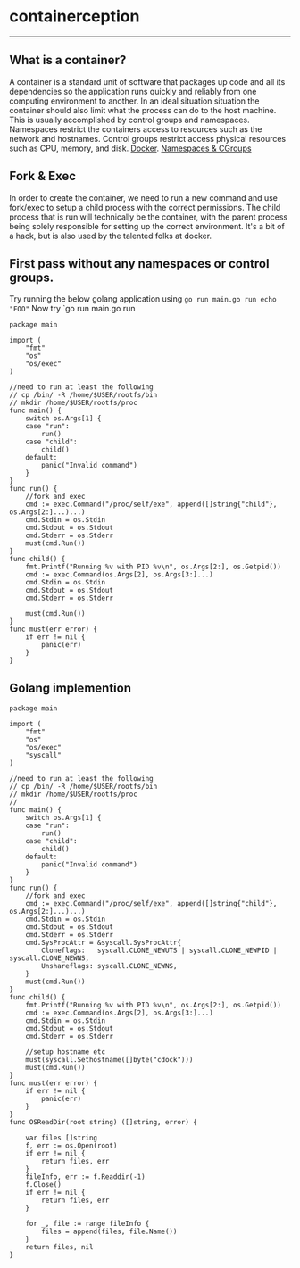 # containerception

---

## What is a container?

A container is a standard unit of software that packages up code and all its dependencies so the application runs quickly and reliably from one computing environment to another. In an ideal situation situation the container should also limit what the process can do to the host machine. This is usually accomplished by control groups and namespaces. Namespaces restrict the containers access to resources such as the network and hostnames. Control groups restrict access physical resources such as CPU, memory, and disk.
[Docker](https://www.docker.com/resources/what-container). [Namespaces & CGroups](https://medium.com/@teddyking/linux-namespaces-850489d3ccf)

## Fork & Exec

In order to create the container, we need to run a new command and use fork/exec to setup a child process with the correct permissions. The child process that is run will technically be the container, with the parent process being solely responsible for setting up the correct environment. It's a bit of a hack, but is also used by the talented folks at docker.

## First pass without any namespaces or control groups.

Try running the below golang application using `go run main.go run echo "FOO"`
Now try `go run main.go run

```
package main

import (
	"fmt"
	"os"
	"os/exec"
)

//need to run at least the following
// cp /bin/ -R /home/$USER/rootfs/bin
// mkdir /home/$USER/rootfs/proc
func main() {
	switch os.Args[1] {
	case "run":
		run()
	case "child":
		child()
	default:
		panic("Invalid command")
	}
}
func run() {
	//fork and exec
	cmd := exec.Command("/proc/self/exe", append([]string{"child"}, os.Args[2:]...)...)
	cmd.Stdin = os.Stdin
	cmd.Stdout = os.Stdout
	cmd.Stderr = os.Stderr
	must(cmd.Run())
}
func child() {
	fmt.Printf("Running %v with PID %v\n", os.Args[2:], os.Getpid())
	cmd := exec.Command(os.Args[2], os.Args[3:]...)
	cmd.Stdin = os.Stdin
	cmd.Stdout = os.Stdout
	cmd.Stderr = os.Stderr

	must(cmd.Run())
}
func must(err error) {
	if err != nil {
		panic(err)
	}
}

```

## Golang implemention

```
package main

import (
	"fmt"
	"os"
	"os/exec"
	"syscall"
)

//need to run at least the following
// cp /bin/ -R /home/$USER/rootfs/bin
// mkdir /home/$USER/rootfs/proc
//
func main() {
	switch os.Args[1] {
	case "run":
		run()
	case "child":
		child()
	default:
		panic("Invalid command")
	}
}
func run() {
	//fork and exec
	cmd := exec.Command("/proc/self/exe", append([]string{"child"}, os.Args[2:]...)...)
	cmd.Stdin = os.Stdin
	cmd.Stdout = os.Stdout
	cmd.Stderr = os.Stderr
	cmd.SysProcAttr = &syscall.SysProcAttr{
		Cloneflags:   syscall.CLONE_NEWUTS | syscall.CLONE_NEWPID | syscall.CLONE_NEWNS,
		Unshareflags: syscall.CLONE_NEWNS,
	}
	must(cmd.Run())
}
func child() {
	fmt.Printf("Running %v with PID %v\n", os.Args[2:], os.Getpid())
	cmd := exec.Command(os.Args[2], os.Args[3:]...)
	cmd.Stdin = os.Stdin
	cmd.Stdout = os.Stdout
	cmd.Stderr = os.Stderr

	//setup hostname etc
	must(syscall.Sethostname([]byte("cdock")))
	must(cmd.Run())
}
func must(err error) {
	if err != nil {
		panic(err)
	}
}
func OSReadDir(root string) ([]string, error) {

	var files []string
	f, err := os.Open(root)
	if err != nil {
		return files, err
	}
	fileInfo, err := f.Readdir(-1)
	f.Close()
	if err != nil {
		return files, err
	}

	for _, file := range fileInfo {
		files = append(files, file.Name())
	}
	return files, nil
}
```
